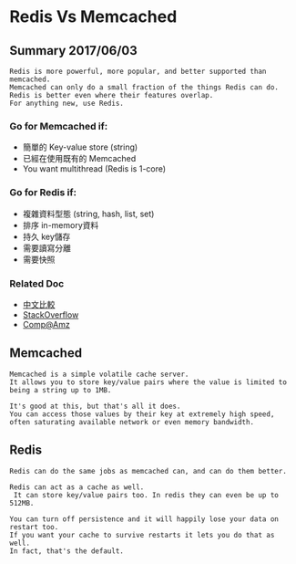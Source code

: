 # Redis Vs Memcached

## Summary 2017/06/03

```
Redis is more powerful, more popular, and better supported than memcached. 
Memcached can only do a small fraction of the things Redis can do. 
Redis is better even where their features overlap.
For anything new, use Redis.
``` 

### Go for Memcached if:
* 簡單的 Key-value store (string)
* 已經在使用既有的 Memcached
* You want multithread (Redis is 1-core)

### Go for Redis if:
* 複雜資料型態 (string, hash, list, set)
* 排序 in-memory資料
* 持久 key儲存
* 需要讀寫分離
* 需要快照

### Related Doc
* [中文比較](https://www.ecloudture.com/aws-elasticache-redis-and-memcache/)
* [StackOverflow](https://stackoverflow.com/questions/10558465/memcached-vs-redis)
* [Comp@Amz](https://aws.amazon.com/tw/elasticache/redis-vs-memcached/)

## Memcached

```
Memcached is a simple volatile cache server. 
It allows you to store key/value pairs where the value is limited to being a string up to 1MB.

It's good at this, but that's all it does. 
You can access those values by their key at extremely high speed, often saturating available network or even memory bandwidth.
```

## Redis

```
Redis can do the same jobs as memcached can, and can do them better.

Redis can act as a cache as well.
 It can store key/value pairs too. In redis they can even be up to 512MB.

You can turn off persistence and it will happily lose your data on restart too. 
If you want your cache to survive restarts it lets you do that as well. 
In fact, that's the default.
```